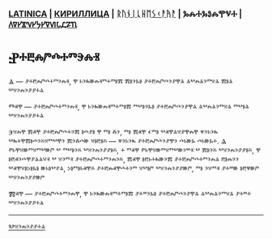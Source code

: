 ### [LATINICA](../Latn/Nablyudatelj.md) | [КИРИЛЛИЦА](../Cyrl/Наблюдатель.md) | [ᚱᚢᚾᛁᚳᚺᛖᛊᚲᚨᚤᚨ](../Runr/ᚾᚨᛒᛚᚤᚢᛞᚨᛏᛖᛚᛃ.md) | ⰃⰎⰀⰃⰑⰎⰉⰜⰀ | [𐍓𐍠𐍔𐍮𐍝𐍔𐍟𐍔𐍠𐍜𐍡𐍚𐍐𐍴](../Perm/𐍝𐍐𐍑𐍛𐍳𐍓𐍐𐍢𐍔𐍛𐍰.md)

#  Ⱀⰰⰱⰾⱓⰴⰰⱅⰵⰾⱐ

Ⱑ — ⱀⰰⰱⰾⱓⰴⰰⱅⰵⰾⱐ, ⰹ ⱃⰵⰸⱆⰾⱐⱅⰰⱅⱁⰿ ⰿⱁⰵⰳⱁ ⱀⰰⰱⰾⱓⰴⰵⱀⰹⱑ ⱑⰲⰾⱑⰵⱅⱄⱑ ⰿⱁⱑ ⰲⱄⰵⰾⰵⱀⱀⰰⱑ

Ⱅⱏⰹ — ⱀⰰⰱⰾⱓⰴⰰⱅⰵⰾⱐ, ⰹ ⱃⰵⰸⱆⰾⱐⱅⰰⱅⱁⰿ ⱅⰲⱁⰵⰳⱁ ⱀⰰⰱⰾⱓⰴⰵⱀⰹⱑ ⱑⰲⰾⱑⰵⱅⱄⱑ ⱅⰲⱁⱑ ⰲⱄⰵⰾⰵⱀⱀⰰⱑ

Ⰵⱄⰾⰹ ⰿⱏⰹ ⱀⰰⰱⰾⱓⰴⰰⰵⰿ ⱁⰴⱀⱁ ⰹ ⱅⱁ ⰶⰵ, ⱅⱁ ⰿⱏⰹ ⱔⱅⱁ ⰲⱏⰹⱑⱄⱀⰹⰾⰹ ⱍⰵⱃⰵⰸ ⰲⰸⰰⰹⰿⱁⰴⰵⰻⱄⱅⰲⰹⰵ ⰿⰵⰶⰴⱆ ⱄⱁⰱⱁⰻ — ⱍⰵⱃⰵⰸ ⱀⰰⰱⰾⱓⰴⰵⱀⰹⰵ ⰴⱃⱆⰳ ⰴⱃⱆⰳⰰ. Ⱑ ⱂⱃⰹⱄⱆⱅⱄⱅⰲⱆⱓ ⰲ ⱅⰲⱁⰵⰻ ⰲⱄⰵⰾⰵⱀⱀⱁⰻ, ⰰ ⱅⱏⰹ ⱂⱃⰹⱄⱆⱅⱄⱅⰲⱆⰵⱎⱐ ⰲ ⰿⱁⰵⰻ ⰲⱄⰵⰾⰵⱀⱀⱁⰻ, ⰹ ⱁⰱⱏⰵⰴⰹⱀⱑⱑⱄⱐ ⰲ ⱄⰵⱅⱐ ⱀⰰⰱⰾⱓⰴⰰⱅⰵⰾⰵⰻ, ⰿⱏⰹ ⱁⰱⱃⰰⰸⱆⰵⰿ ⱀⰰⰱⰾⱓⰴⰰⱅⰵⰾⱑ ⰱⱁⰾⰵⰵ ⰲⱏⰹⱄⱁⰽⱁⰳⱁ ⱆⱃⱁⰲⱀⱑ, ⰽⱁⱅⱁⱃⱏⰹⰻ ⱀⰰⰱⰾⱏⰹⰴⰰⰵⱅ ⱄⰲⱁⱓ ⰲⱄⰵⰾⰵⱀⱀⱆⱓ, ⱅⱁ ⰵⱄⱅⱐ ⱀⰰⱎⱆ ⱁⰱⱋⱆⱓ ⰲⱄⰵⰾⰵⱀⱀⱆⱓ

Ⰿⱏⰹ — ⱀⰰⰱⰾⱓⰴⰰⱅⰵⰾⰹ, ⰹ ⱃⰵⰸⱆⰾⱐⱅⰰⱅⱁⰿ ⱀⰰⱎⰵⰳⱁ ⱀⰰⰱⰾⱓⰴⰵⱀⰹⱑ ⱑⰲⰾⱑⰵⱅⱄⱑ ⱀⰰⱎⰰ ⰲⱄⰵⰾⰵⱀⱀⰰⱑ


___
[Ⰲⱄⰵⰾⰵⱀⱀⰰⱑ](Ⰲⱄⰵⰾⰵⱀⱀⰰⱑ.ⰿⰴ)
